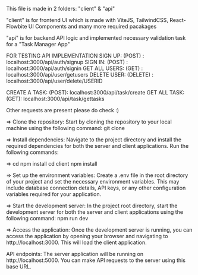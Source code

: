 This file is made in 2 folders: "client" & "api"

"client" is for frontend UI which is made with ViteJS, TailwindCSS, React-Flowbite UI Components and many more required pacakages

"api" is for backend API logic and implemented necessary validation task for a "Task Manager App"

FOR TESTING API IMPLEMENTATION
SIGN UP: (POST) : localhost:3000/api/auth/signup
SIGN IN: (POST) : localhost:3000/api/auth/signin
GET ALL USERS: (GET) : localhost:3000/api/user/getusers
DELETE USER: (DELETE) : localhost:3000/api/user/delete/USERID

CREATE A TASK: (POST): localhost:3000/api/task/create
GET ALL TASK: (GET): localhost:3000/api/task/gettasks

Other requests are present please do check :)

=> Clone the repository: Start by cloning the repository to your local machine using the following command: 
git clone <repository-url>

=> Install dependencies: Navigate to the project directory and install the required dependencies for both the server and client applications. Run the following commands: 

=> cd <project-directory>
npm install
cd client
npm install


=> Set up the environment variables: Create a .env file   in the root directory of your project and set the necessary environment variables. This may include database connection details, API keys, or any other configuration variables required for your application.

=> Start the development server: In the project root directory, start the development server for both the server and client applications using the following command:  npm run dev

=> Access the application: Once the development server is running, you can access the application by opening your browser and navigating to http://localhost:3000. This will load the client application.

API endpoints: The server application will be running on http://localhost:5000. You can make API requests to the server using this base URL.

